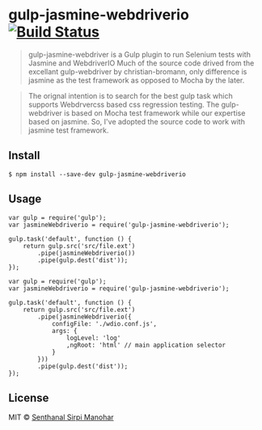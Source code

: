 # gulp-jasmine-webdriverio [![Build Status](https://travis-ci.org/senthanal/gulp-jasmine-webdriverio.svg?branch=master)](https://travis-ci.org/senthanal/gulp-jasmine-webdriverio)

> gulp-jasmine-webdriver is a Gulp plugin to run Selenium tests with Jasmine and WebdriverIO
> Much of the source code drived from the excellant gulp-webdriver by christian-bromann, only difference is jasmine as the test framework as opposed to Mocha by the later.
  
> The orignal intention is to search for the best gulp task which supports Webdrvercss based css regression testing. The gulp-webdriver is based on Mocha test framework while our expertise based on jasmine. So, I've adopted the source code to
  work with jasmine test framework.

## Install

```
$ npm install --save-dev gulp-jasmine-webdriverio
```


## Usage

```
var gulp = require('gulp');
var jasmineWebdriverio = require('gulp-jasmine-webdriverio');

gulp.task('default', function () {
	return gulp.src('src/file.ext')
		.pipe(jasmineWebdriverio())
		.pipe(gulp.dest('dist'));
});
```

```
var gulp = require('gulp');
var jasmineWebdriverio = require('gulp-jasmine-webdriverio');

gulp.task('default', function () {
	return gulp.src('src/file.ext')
		.pipe(jasmineWebdriverio({
			configFile: './wdio.conf.js',
			args: {
				logLevel: 'log'
				,ngRoot: 'html' // main application selector
			}
		}))
		.pipe(gulp.dest('dist'));
});
```

## License

MIT © [Senthanal Sirpi Manohar](https://github.com/senthanal/gulp-jasmine-webdriverio)
